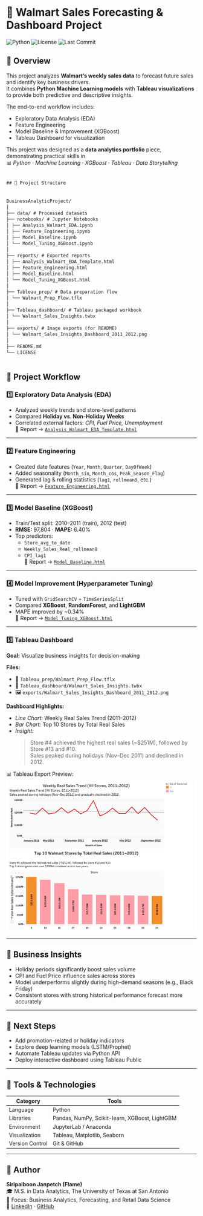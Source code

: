 # 🛒 Walmart Sales Forecasting & Dashboard Project
![Python](https://img.shields.io/badge/Python-3.10+-blue)
![License](https://img.shields.io/badge/License-MIT-green)
![Last Commit](https://img.shields.io/github/last-commit/FlameSJ2000/Walmart-EDA-Project)


## 📘 Overview
This project analyzes **Walmart’s weekly sales data** to forecast future sales and identify key business drivers.  
It combines **Python Machine Learning models** with **Tableau visualizations** to provide both predictive and descriptive insights.  

The end-to-end workflow includes:
- Exploratory Data Analysis (EDA)
- Feature Engineering
- Model Baseline & Improvement (XGBoost)
- Tableau Dashboard for visualization

This project was designed as a **data analytics portfolio** piece, demonstrating practical skills in  
📊 *Python · Machine Learning · XGBoost · Tableau · Data Storytelling*

```

## 📂 Project Structure


BusinessAnalyticProject/
│
├── data/ # Processed datasets
├── notebooks/ # Jupyter Notebooks
│ ├── Analysis_Walmart_EDA.ipynb
│ ├── Feature_Engineering.ipynb
│ ├── Model_Baseline.ipynb
│ └── Model_Tuning_XGBoost.ipynb
│
├── reports/ # Exported reports
│ ├── Analysis_Walmart_EDA_Template.html
│ ├── Feature_Engineering.html
│ ├── Model_Baseline.html
│ └── Model_Tuning_XGBoost.html
│
├── Tableau_prep/ # Data preparation flow
│ └── Walmart_Prep_Flow.tflx
│
├── Tableau_dashboard/ # Tableau packaged workbook
│ └── Walmart_Sales_Insights.twbx
│
├── exports/ # Image exports (for README)
│ └── Walmart_Sales_Insights_Dashboard_2011_2012.png
│
├── README.md
└── LICENSE


```

## 🚀 Project Workflow

### 1️⃣ Exploratory Data Analysis (EDA)
- Analyzed weekly trends and store-level patterns  
- Compared **Holiday vs. Non-Holiday Weeks**  
- Correlated external factors: *CPI, Fuel Price, Unemployment*  
📄 Report → [`Analysis_Walmart_EDA_Template.html`](reports/Analysis_Walmart_EDA_Template.html)

---

### 2️⃣ Feature Engineering
- Created date features (`Year`, `Month`, `Quarter`, `DayOfWeek`)  
- Added seasonality (`Month_sin`, `Month_cos`, `Peak_Season_Flag`)  
- Generated lag & rolling statistics (`lag1`, `rollmean8`, etc.)  
📄 Report → [`Feature_Engineering.html`](reports/Feature_Engineering.html)

---

### 3️⃣ Model Baseline (XGBoost)
- Train/Test split: 2010–2011 (train), 2012 (test)  
- **RMSE:** 97,804 · **MAPE:** 6.40%  
- Top predictors:
  - `Store_avg_to_date`
  - `Weekly_Sales_Real_rollmean8`
  - `CPI_lag1`  
📄 Report → [`Model_Baseline.html`](reports/Model_Baseline.html)

---

### 4️⃣ Model Improvement (Hyperparameter Tuning)
- Tuned with `GridSearchCV` + `TimeSeriesSplit`
- Compared **XGBoost**, **RandomForest**, and **LightGBM**
- MAPE improved by ~0.34%  
📄 Report → [`Model_Tuning_XGBoost.html`](reports/Model_Tuning_XGBoost.html)

---

### 5️⃣ Tableau Dashboard
**Goal:** Visualize business insights for decision-making

**Files:**
- 📁 `Tableau_prep/Walmart_Prep_Flow.tflx`
- 📁 `Tableau_dashboard/Walmart_Sales_Insights.twbx`
- 🖼️ `exports/Walmart_Sales_Insights_Dashboard_2011_2012.png`

**Dashboard Highlights:**
- *Line Chart:* Weekly Real Sales Trend (2011–2012)  
- *Bar Chart:* Top 10 Stores by Total Real Sales  
- *Insight:*  
  > Store #4 achieved the highest real sales (~$251M), followed by Store #13 and #10.  
  > Sales peaked during holidays (Nov–Dec 2011) and declined in 2012.

📊 Tableau Export Preview:  
![Dashboard Preview](exports/Walmart_Sales_Insights_Dashboard_2011_2012.png)

---

## 🧠 Business Insights
- Holiday periods significantly boost sales volume  
- CPI and Fuel Price influence sales across stores  
- Model underperforms slightly during high-demand seasons (e.g., Black Friday)  
- Consistent stores with strong historical performance forecast more accurately  

---

## 🧾 Next Steps
- Add promotion-related or holiday indicators  
- Explore deep learning models (LSTM/Prophet)  
- Automate Tableau updates via Python API  
- Deploy interactive dashboard using Tableau Public  

---

## 🧰 Tools & Technologies
| Category | Tools |
|-----------|--------|
| Language | Python |
| Libraries | Pandas, NumPy, Scikit-learn, XGBoost, LightGBM |
| Environment | JupyterLab / Anaconda |
| Visualization | Tableau, Matplotlib, Seaborn |
| Version Control | Git & GitHub |

---

## 👤 Author
**Siripaiboon Janpetch (Flame)**  
🎓 M.S. in Data Analytics, The University of Texas at San Antonio  
📍 Focus: Business Analytics, Forecasting, and Retail Data Science  
🔗 [LinkedIn](https://www.linkedin.com/in/siripaiboon-janpetch) · [GitHub](https://github.com/FlameSJ2000)

